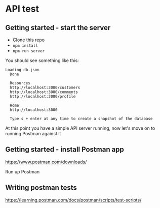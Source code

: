 # API test

## Getting started - start the server

  * Clone this repo
  * `npm install`
  * `npm run server`

You should see something like this:

```
Loading db.json
  Done

  Resources
  http://localhost:3000/customers
  http://localhost:3000/comments
  http://localhost:3000/profile

  Home
  http://localhost:3000

  Type s + enter at any time to create a snapshot of the database
```

At this point you have a simple API server running, now let's move on to running Postman against it

## Getting started - install Postman app

https://www.postman.com/downloads/

Run up Postman


## Writing postman tests

https://learning.postman.com/docs/postman/scripts/test-scripts/